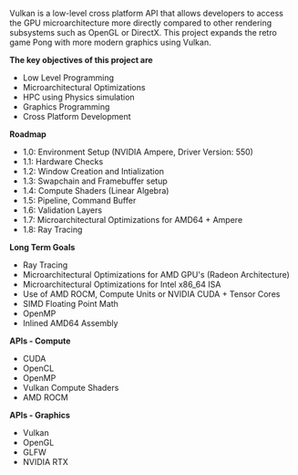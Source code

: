 Vulkan is a low-level cross platform API that allows developers to access the GPU microarchitecture more directly
compared to other rendering subsystems such as OpenGL or DirectX. This project expands the retro game Pong with more
modern graphics using Vulkan.

**The key objectives of this project are**
  - Low Level Programming
  - Microarchitectural Optimizations
  - HPC using Physics simulation
  - Graphics Programming
  - Cross Platform Development

**Roadmap**
  - 1.0: Environment Setup (NVIDIA Ampere, Driver Version: 550)
  - 1.1: Hardware Checks
  - 1.2: Window Creation and Intialization 
  - 1.3: Swapchain and Framebuffer setup
  - 1.4: Compute Shaders (Linear Algebra)
  - 1.5: Pipeline, Command Buffer
  - 1.6: Validation Layers
  - 1.7: Microarchitectural Optimizations for AMD64 + Ampere
  - 1.8: Ray Tracing

**Long Term Goals**
  - Ray Tracing
  - Microarchitectural Optimizations for AMD GPU's (Radeon Architecture)
  - Microarchitectural Optimizations for Intel x86_64 ISA
  - Use of AMD ROCM, Compute Units or NVIDIA CUDA + Tensor Cores
  - SIMD Floating Point Math
  - OpenMP
  - Inlined AMD64 Assembly 

**APIs - Compute**
  - CUDA
  - OpenCL
  - OpenMP
  - Vulkan Compute Shaders
  - AMD ROCM
  
**APIs - Graphics**
  - Vulkan
  - OpenGL
  - GLFW
  - NVIDIA RTX
